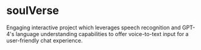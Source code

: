 # soulVerse
Engaging interactive project which leverages speech recognition and GPT-4's language understanding capabilities to offer voice-to-text input for a user-friendly chat experience.
